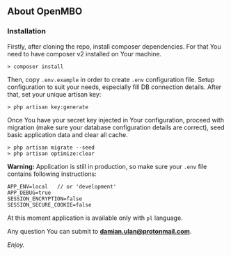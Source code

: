 ## About OpenMBO

### Installation
Firstly, after cloning the repo, install composer dependencies. For that You need to have composer v2 installed on Your machine.
```
> composer install
```
Then, copy `.env.example` in order to create `.env` configuration file. Setup configuration to suit your needs, especially fill DB connection details. After that, set your unique artisan key: 
```
> php artisan key:generate
```
Once You have your secret key injected in Your configuration, proceed with migration (make sure your database configuration details are correct), seed basic application data and clear all cache.
```
> php artisan migrate --seed
> php artisan optimize:clear
```
**Warning:** Application is still in production, so make sure your `.env` file contains following instructions:
```
APP_ENV=local   // or 'development'
APP_DEBUG=true
SESSION_ENCRYPTION=false
SESSION_SECURE_COOKIE=false
```
At this moment application is available only with `pl` language. 

Any question You can submit to **damian.ulan@protonmail.com**.


*Enjoy.*

